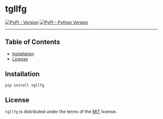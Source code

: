 # tgllfg

[![PyPI - Version](https://img.shields.io/pypi/v/tgllfg.svg)](https://pypi.org/project/tgllfg)
[![PyPI - Python Version](https://img.shields.io/pypi/pyversions/tgllfg.svg)](https://pypi.org/project/tgllfg)

-----

## Table of Contents

- [Installation](#installation)
- [License](#license)

## Installation

```console
pip install tgllfg
```

## License

`tgllfg` is distributed under the terms of the [MIT](https://spdx.org/licenses/MIT.html) license.
